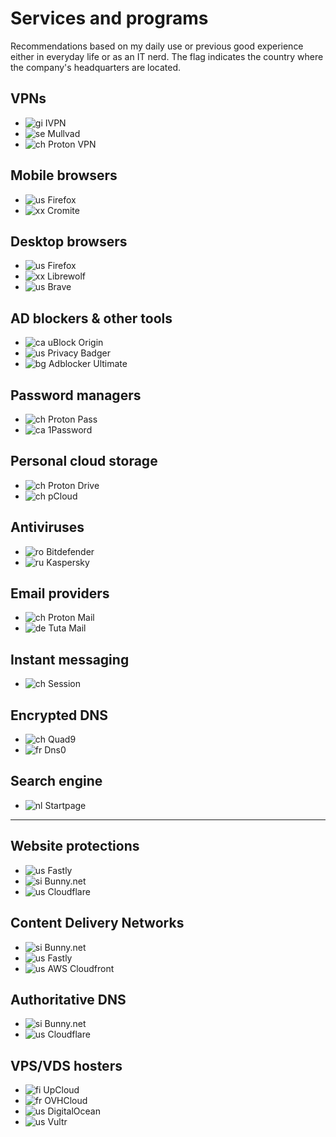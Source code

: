 # Services and programs
Recommendations based on my daily use or previous good experience either in everyday life or as an IT nerd.
The flag indicates the country where the company's headquarters are located.


## VPNs
- ![gi](https://check-host.net/images/flags/gi.png) IVPN
- ![se](https://check-host.net/images/flags/se.png) Mullvad
- ![ch](https://check-host.net/images/flags/ch.png) Proton VPN

## Mobile browsers
- ![us](https://check-host.net/images/flags/us.png) Firefox
- ![xx](https://check-host.net/images/flags/xx.png) Cromite

## Desktop browsers
- ![us](https://check-host.net/images/flags/us.png) Firefox
- ![xx](https://check-host.net/images/flags/xx.png) Librewolf
- ![us](https://check-host.net/images/flags/us.png) Brave
 
## AD blockers & other tools
- ![ca](https://check-host.net/images/flags/ca.png) uBlock Origin
- ![us](https://check-host.net/images/flags/us.png) Privacy Badger
- ![bg](https://check-host.net/images/flags/bg.png) Adblocker Ultimate

## Password managers
- ![ch](https://check-host.net/images/flags/ch.png) Proton Pass
- ![ca](https://check-host.net/images/flags/ca.png) 1Password

## Personal cloud storage
- ![ch](https://check-host.net/images/flags/ch.png) Proton Drive
- ![ch](https://check-host.net/images/flags/ch.png) pCloud

## Antiviruses
- ![ro](https://check-host.net/images/flags/ro.png) Bitdefender
- ![ru](https://check-host.net/images/flags/ru.png) Kaspersky

## Email providers
- ![ch](https://check-host.net/images/flags/ch.png) Proton Mail
- ![de](https://check-host.net/images/flags/de.png) Tuta Mail


## Instant messaging
- ![ch](https://check-host.net/images/flags/ch.png) Session

## Encrypted DNS
- ![ch](https://check-host.net/images/flags/ch.png) Quad9
- ![fr](https://check-host.net/images/flags/fr.png) Dns0

## Search engine
- ![nl](https://check-host.net/images/flags/nl.png) Startpage
<hr>

## Website protections
- ![us](https://check-host.net/images/flags/us.png) Fastly
- ![si](https://check-host.net/images/flags/si.png) Bunny.net
- ![us](https://check-host.net/images/flags/us.png) Cloudflare

## Content Delivery Networks
- ![si](https://check-host.net/images/flags/si.png) Bunny.net
- ![us](https://check-host.net/images/flags/us.png) Fastly
- ![us](https://check-host.net/images/flags/us.png) AWS Cloudfront

## Authoritative DNS
- ![si](https://check-host.net/images/flags/si.png) Bunny.net
- ![us](https://check-host.net/images/flags/us.png) Cloudflare

## VPS/VDS hosters
- ![fi](https://check-host.net/images/flags/fi.png) UpCloud
- ![fr](https://check-host.net/images/flags/fr.png) OVHCloud
- ![us](https://check-host.net/images/flags/us.png) DigitalOcean
- ![us](https://check-host.net/images/flags/us.png) Vultr

